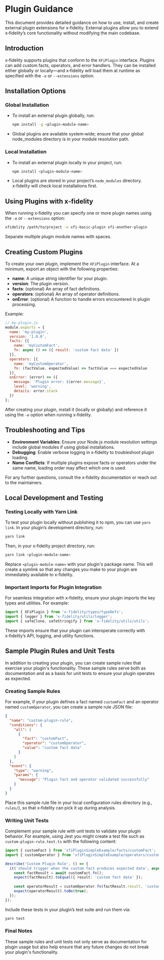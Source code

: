# Plugin Guidance

This document provides detailed guidance on how to use, install, and create external plugin extensions for x‑fidelity. External plugins allow you to extend x‑fidelity’s core functionality without modifying the main codebase.

## Introduction

x‑fidelity supports plugins that conform to the `XFiPlugin` interface. Plugins can add custom facts, operators, and error handlers. They can be installed either globally or locally—and x‑fidelity will load them at runtime as specified with the `-e` or `--extensions` option.

## Installation Options

### Global Installation

- To install an external plugin globally, run:
  ```bash
  npm install -g <plugin-module-name>
  ```
- Global plugins are available system‑wide; ensure that your global node_modules directory is in your module resolution path.

### Local Installation

- To install an external plugin locally in your project, run:
  ```bash
  npm install <plugin-module-name>
  ```
- Local plugins are stored in your project’s `node_modules` directory. x‑fidelity will check local installations first.

## Using Plugins with x‑fidelity

When running x‑fidelity you can specify one or more plugin names using the `-e` or `--extensions` option:
```bash
xfidelity /path/to/project -e xfi-basic-plugin xfi-another-plugin
```
Separate multiple plugin module names with spaces.

## Creating Custom Plugins

To create your own plugin, implement the `XFiPlugin` interface. At a minimum, export an object with the following properties:

- **name**: A unique string identifier for your plugin.
- **version**: The plugin version.
- **facts**: (optional) An array of fact definitions.
- **operators**: (optional) An array of operator definitions.
- **onError**: (optional) A function to handle errors encountered in plugin processing.

Example:
```javascript
// my-plugin.js
module.exports = {
  name: 'my-plugin',
  version: '1.0.0',
  facts: [{
    name: 'myCustomFact',
    fn: async () => ({ result: 'custom fact data' })
  }],
  operators: [{
    name: 'myCustomOperator',
    fn: (factValue, expectedValue) => factValue === expectedValue
  }],
  onError: (error) => ({
    message: `Plugin error: ${error.message}`,
    level: 'warning',
    details: error.stack
  })
};
```
After creating your plugin, install it (locally or globally) and reference it using the `-e` option when running x‑fidelity.

## Troubleshooting and Tips

- **Environment Variables**: Ensure your Node.js module resolution settings include global modules if using global installations.
- **Debugging**: Enable verbose logging in x‑fidelity to troubleshoot plugin loading.
- **Name Conflicts**: If multiple plugins expose facts or operators under the same name, loading order may affect which one is used.

For any further questions, consult the x‑fidelity documentation or reach out to the maintainers.

## Local Development and Testing

### Testing Locally with Yarn Link

To test your plugin locally without publishing it to npm, you can use `yarn link`. In your plugin’s development directory, run:
```bash
yarn link
```
Then, in your x‑fidelity project directory, run:
```bash
yarn link <plugin-module-name>
```
Replace `<plugin-module-name>` with your plugin's package name. This will create a symlink so that any changes you make to your plugin are immediately available to x‑fidelity.

### Important Imports for Plugin Integration

For seamless integration with x‑fidelity, ensure your plugin imports the key types and utilities. For example:
```javascript
import { XFiPlugin } from 'x-fidelity/types/typeDefs';
import { logger } from 'x-fidelity/utils/logger';
import { safeClone, safeStringify } from 'x-fidelity/utils/utils';
```
These imports ensure that your plugin can interoperate correctly with x‑fidelity’s API, logging, and utility functions.

## Sample Plugin Rules and Unit Tests

In addition to creating your plugin, you can create sample rules that exercise your plugin's functionality. These sample rules serve both as documentation and as a basis for unit tests to ensure your plugin operates as expected.

### Creating Sample Rules

For example, if your plugin defines a fact named `customFact` and an operator named `customOperator`, you can create a sample rule JSON file:
```json
{
  "name": "custom-plugin-rule",
  "conditions": {
    "all": [
      {
        "fact": "customFact",
        "operator": "customOperator",
        "value": "custom fact data"
      }
    ]
  },
  "event": {
    "type": "warning",
    "params": {
      "message": "Plugin fact and operator validated successfully"
    }
  }
}
```
Place this sample rule file in your local configuration rules directory (e.g., `rules/`), so that x‑fidelity can pick it up during analysis.

### Writing Unit Tests

Complement your sample rule with unit tests to validate your plugin behavior. For example, using Jest you might create a test file such as `custom-plugin-rule.test.ts` with the following content:
```typescript
import { customFact } from 'xfiPluginSimpleExample/facts/customFact';
import { customOperator } from 'xfiPluginSimpleExample/operators/customOperator';

describe('Custom Plugin Rule', () => {
  it('should trigger when the custom fact produces expected data', async () => {
    const factResult = await customFact.fn();
    expect(factResult).toEqual({ result: 'custom fact data' });
    
    const operatorResult = customOperator.fn(factResult.result, 'custom fact data');
    expect(operatorResult).toBe(true);
  });
});
```
Include these tests in your plugin’s test suite and run them via:
```bash
yarn test
```

### Final Notes

These sample rules and unit tests not only serve as documentation for plugin usage but also help ensure that any future changes do not break your plugin's functionality.
